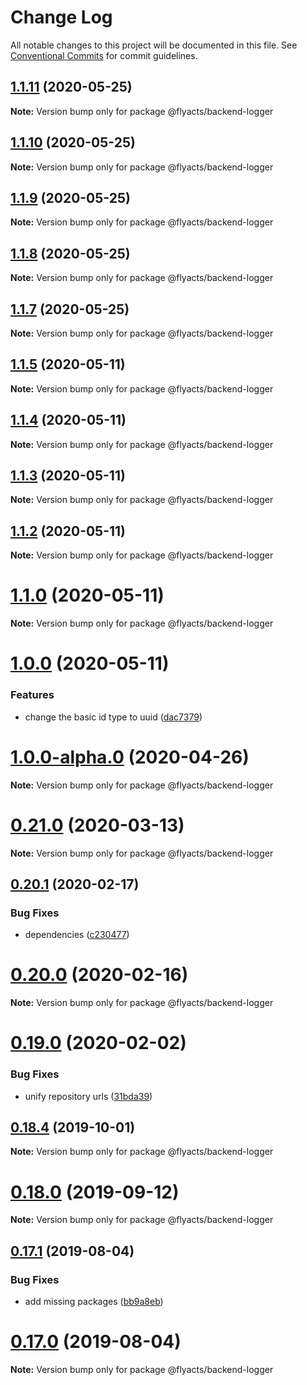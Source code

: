 # Change Log

All notable changes to this project will be documented in this file.
See [Conventional Commits](https://conventionalcommits.org) for commit guidelines.

## [1.1.11](https://github.com/flyacts/backend/compare/v1.1.10...v1.1.11) (2020-05-25)

**Note:** Version bump only for package @flyacts/backend-logger





## [1.1.10](https://github.com/flyacts/backend/compare/v1.1.9...v1.1.10) (2020-05-25)

**Note:** Version bump only for package @flyacts/backend-logger





## [1.1.9](https://github.com/flyacts/backend/compare/v1.1.8...v1.1.9) (2020-05-25)

**Note:** Version bump only for package @flyacts/backend-logger





## [1.1.8](https://github.com/flyacts/backend/compare/v1.1.7...v1.1.8) (2020-05-25)

**Note:** Version bump only for package @flyacts/backend-logger





## [1.1.7](https://github.com/flyacts/backend/compare/v1.1.6...v1.1.7) (2020-05-25)

**Note:** Version bump only for package @flyacts/backend-logger





## [1.1.5](https://github.com/flyacts/backend/compare/v1.1.4...v1.1.5) (2020-05-11)

**Note:** Version bump only for package @flyacts/backend-logger





## [1.1.4](https://github.com/flyacts/backend/compare/v1.1.3...v1.1.4) (2020-05-11)

**Note:** Version bump only for package @flyacts/backend-logger





## [1.1.3](https://github.com/flyacts/backend/compare/v1.1.2...v1.1.3) (2020-05-11)

**Note:** Version bump only for package @flyacts/backend-logger





## [1.1.2](https://github.com/flyacts/backend/compare/v1.1.1...v1.1.2) (2020-05-11)

**Note:** Version bump only for package @flyacts/backend-logger





# [1.1.0](https://github.com/flyacts/backend/compare/v1.0.0...v1.1.0) (2020-05-11)

**Note:** Version bump only for package @flyacts/backend-logger





# [1.0.0](https://github.com/flyacts/backend/compare/v0.21.1...v1.0.0) (2020-05-11)


### Features

* change the basic id type to uuid ([dac7379](https://github.com/flyacts/backend/commit/dac7379))





# [1.0.0-alpha.0](https://github.com/flyacts/backend/compare/v0.21.1...v1.0.0-alpha.0) (2020-04-26)

**Note:** Version bump only for package @flyacts/backend-logger





# [0.21.0](https://github.com/flyacts/backend/compare/v0.20.1...v0.21.0) (2020-03-13)

**Note:** Version bump only for package @flyacts/backend-logger





## [0.20.1](https://github.com/flyacts/backend/compare/v0.20.0...v0.20.1) (2020-02-17)


### Bug Fixes

* dependencies ([c230477](https://github.com/flyacts/backend/commit/c23047741cd4cbc436d0ecbd200a5e3570edc2a0))





# [0.20.0](https://github.com/flyacts/backend/compare/v0.19.1...v0.20.0) (2020-02-16)

**Note:** Version bump only for package @flyacts/backend-logger





# [0.19.0](https://github.com/flyacts/backend/compare/v0.18.9...v0.19.0) (2020-02-02)


### Bug Fixes

* unify repository urls ([31bda39](https://github.com/flyacts/backend/commit/31bda39))





## [0.18.4](https://github.com/flyacts/backend/compare/v0.18.3...v0.18.4) (2019-10-01)

**Note:** Version bump only for package @flyacts/backend-logger





# [0.18.0](https://github.com/flyacts/backend/compare/v0.17.11...v0.18.0) (2019-09-12)

**Note:** Version bump only for package @flyacts/backend-logger





## [0.17.1](https://github.com/flyacts/backend/compare/v0.17.0...v0.17.1) (2019-08-04)


### Bug Fixes

* add missing packages ([bb9a8eb](https://github.com/flyacts/backend/commit/bb9a8eb))





# [0.17.0](https://github.com/flyacts/backend/compare/v0.16.7...v0.17.0) (2019-08-04)

**Note:** Version bump only for package @flyacts/backend-logger
